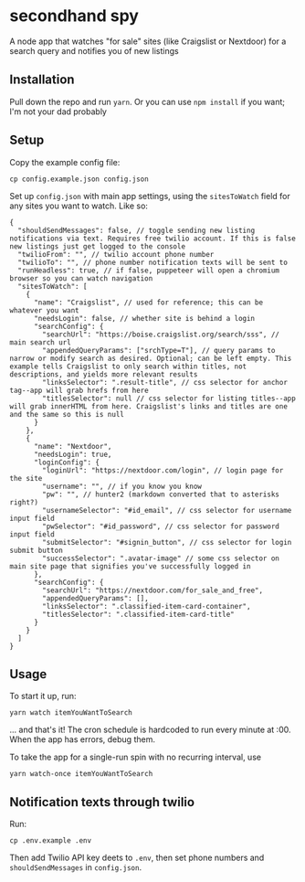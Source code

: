 # secondhand spy

A node app that watches "for sale" sites (like Craigslist or Nextdoor) for a search query and notifies you of new listings

## Installation

Pull down the repo and run `yarn`. Or you can use `npm install` if you want; I'm not your dad probably

## Setup

Copy the example config file:

```
cp config.example.json config.json
```

Set up `config.json` with main app settings, using the `sitesToWatch` field for any sites you want to watch. Like so:

```
{
  "shouldSendMessages": false, // toggle sending new listing notifications via text. Requires free twilio account. If this is false new listings just get logged to the console
  "twilioFrom": "", // twilio account phone number
  "twilioTo": "", // phone number notification texts will be sent to
  "runHeadless": true, // if false, puppeteer will open a chromium browser so you can watch navigation
  "sitesToWatch": [
    {
      "name": "Craigslist", // used for reference; this can be whatever you want
      "needsLogin": false, // whether site is behind a login
      "searchConfig": {
        "searchUrl": "https://boise.craigslist.org/search/sss", // main search url
        "appendedQueryParams": ["srchType=T"], // query params to narrow or modify search as desired. Optional; can be left empty. This example tells Craigslist to only search within titles, not descriptions, and yields more relevant results
        "linksSelector": ".result-title", // css selector for anchor tag--app will grab hrefs from here
        "titlesSelector": null // css selector for listing titles--app will grab innerHTML from here. Craigslist's links and titles are one and the same so this is null
      }
    },
    {
      "name": "Nextdoor",
      "needsLogin": true,
      "loginConfig": {
        "loginUrl": "https://nextdoor.com/login", // login page for the site
        "username": "", // if you know you know
        "pw": "", // hunter2 (markdown converted that to asterisks right?)
        "usernameSelector": "#id_email", // css selector for username input field
        "pwSelector": "#id_password", // css selector for password input field
        "submitSelector": "#signin_button", // css selector for login submit button
        "successSelector": ".avatar-image" // some css selector on main site page that signifies you've successfully logged in
      },
      "searchConfig": {
        "searchUrl": "https://nextdoor.com/for_sale_and_free",
        "appendedQueryParams": [],
        "linksSelector": ".classified-item-card-container",
        "titlesSelector": ".classified-item-card-title"
      }
    }
  ]
}
```

## Usage

To start it up, run:

```
yarn watch itemYouWantToSearch
```

... and that's it! The cron schedule is hardcoded to run every minute at :00.
When the app has errors, debug them.

To take the app for a single-run spin with no recurring interval, use

```
yarn watch-once itemYouWantToSearch
```

## Notification texts through twilio

Run:

```
cp .env.example .env
```

Then add Twilio API key deets to `.env`, then set phone numbers and `shouldSendMessages` in `config.json`.
